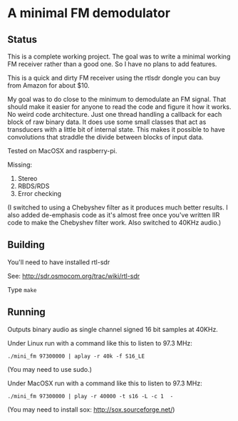 A minimal FM demodulator
========================

Status
------
This is a complete working project. The goal was to write a minimal working FM receiver rather than a good one. So I have no plans to add features.

This is a quick and dirty FM receiver using the rtlsdr dongle you can buy from Amazon for about $10.

My goal was to do close to the minimum to demodulate an FM signal.
That should make it easier for anyone to read the code and figure it how it works.
No weird code architecture.
Just one thread handling a callback for each block of raw binary data.
It does use some small classes that act as transducers with a little bit of internal state.
This makes it possible to have convolutions that straddle the divide between
blocks of input data.

Tested on MacOSX and raspberry-pi.

Missing:
1. Stereo
2. RBDS/RDS
3. Error checking

(I switched to using a Chebyshev filter as it produces much better results. I also added de-emphasis code as it's almost free once you've written IIR code to make the Chebyshev filter work. Also switched to 40KHz audio.)

Building
--------

You'll need to have installed rtl-sdr

See: http://sdr.osmocom.org/trac/wiki/rtl-sdr

Type `make`

Running
-------

Outputs binary audio as single channel signed 16 bit samples at 40KHz.

Under Linux run with a command like this to listen to 97.3 MHz:

`./mini_fm 97300000 | aplay -r 40k -f S16_LE`

(You may need to use sudo.)

Under MacOSX run with a command like this to listen to 97.3 MHz:

`./mini_fm 97300000 | play -r 40000 -t s16 -L -c 1  -`

(You may need to install sox: http://sox.sourceforge.net/)

